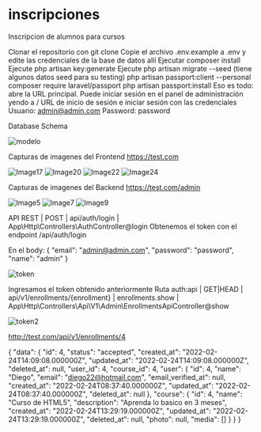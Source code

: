 # inscripciones
Inscripcion de alumnos para cursos

Clonar el repositorio con git clone
Copie el archivo .env.example a .env y edite las credenciales de la base de datos allí
Ejecutar composer install
Ejecute php artisan key:generate
Ejecute php artisan migrate --seed (tiene algunos datos seed para su testing)
php artisan passport:client --personal
composer require laravel/passport
php artisan passport:install
Eso es todo: abre la URL principal.
Puede iniciar sesión en el panel de administración yendo a / URL de inicio de sesión e iniciar sesión con las credenciales 
Usuario: admin@admin.com
Password: password



Database Schema

![modelo](https://user-images.githubusercontent.com/58869926/155495868-425f3a44-1010-467b-89af-627f16e1d57b.jpg)

Capturas de imagenes del Frontend
https://test.com

![Image17](https://user-images.githubusercontent.com/58869926/155534779-133b6c83-6b03-4227-b54c-a192e8d3a11e.jpg)
![Image20](https://user-images.githubusercontent.com/58869926/155534786-e8eb42ef-2ba1-4b7a-841c-a0f1e679cb61.jpg)
![Image22](https://user-images.githubusercontent.com/58869926/155534788-68f339aa-a471-4635-a07f-c41d227e7dfd.jpg)
![Image24](https://user-images.githubusercontent.com/58869926/155534790-49200440-6409-4c07-82ab-a478b027fa52.jpg)

Capturas de imagenes del Backend
https://test.com/admin

![Image5](https://user-images.githubusercontent.com/58869926/155495904-398c1962-9ff2-4917-ae57-111d5a1edd76.jpg)
![Image7](https://user-images.githubusercontent.com/58869926/155495911-57d8d5bf-6f79-4744-a979-dbbeb404b37f.jpg)
![Image9](https://user-images.githubusercontent.com/58869926/155495917-4e211af4-dd0e-4278-bd11-e10b9ec0354c.jpg)

API REST
| POST      | api/auth/login  | App\Http\Controllers\AuthController@login 
Obtenemos el token con el endpoint /api/auth/login

En el body:
{
    "email": "admin@admin.com",
    "password": "password",
    "name": "admin"
}

![token](https://user-images.githubusercontent.com/58869926/155538651-19257c7d-1490-428b-b167-ca5ed82b7160.jpg)

Ingresamos el token obtenido anteriormente
Ruta
auth:api   |
GET|HEAD  | api/v1/enrollments/{enrollment} | enrollments.show  | App\Http\Controllers\Api\V1\Admin\EnrollmentsApiController@show  


![token2](https://user-images.githubusercontent.com/58869926/155540493-47b1c2c4-b34a-44da-af3f-66169265c111.jpg)

http://test.com/api/v1/enrollments/4

{
    "data": {
        "id": 4,
        "status": "accepted",
        "created_at": "2022-02-24T14:09:08.000000Z",
        "updated_at": "2022-02-24T14:09:08.000000Z",
        "deleted_at": null,
        "user_id": 4,
        "course_id": 4,
        "user": {
            "id": 4,
            "name": "Diego",
            "email": "diego22@hotmail.com",
            "email_verified_at": null,
            "created_at": "2022-02-24T08:37:40.000000Z",
            "updated_at": "2022-02-24T08:37:40.000000Z",
            "deleted_at": null
        },
        "course": {
            "id": 4,
            "name": "Curso de HTML5",
            "description": "Aprenda lo basico en 3 meses",
            "created_at": "2022-02-24T13:29:19.000000Z",
            "updated_at": "2022-02-24T13:29:19.000000Z",
            "deleted_at": null,
            "photo": null,
            "media": []
        }
    }
}
